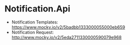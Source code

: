 # Notification.Api

- Notification Templates: https://www.mocky.io/v2/5badbb1333000055000eb659
- Notification Request: http://www.mocky.io/v2/5eda2711330000590079e968
